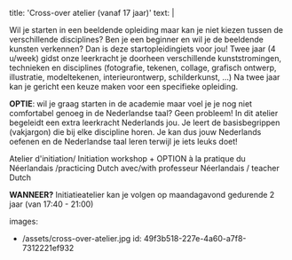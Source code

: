 title: 'Cross-over atelier (vanaf 17 jaar)'
text: |
  <p>Wil je starten in een beeldende opleiding maar kan je niet kiezen tussen de verschillende disciplines? Ben je een beginner en wil je de beeldende kunsten verkennen? Dan is deze startopleidingiets voor jou! Twee jaar (4 u/week) gidst onze leerkracht je doorheen verschillende kunststromingen, technieken en disciplines (fotografie, tekenen, collage, grafisch ontwerp, illustratie, modeltekenen, interieurontwerp, schilderkunst, ...) Na twee jaar kan je gericht een keuze maken voor een specifieke opleiding.
  </p>
  <p><strong>OPTIE</strong>: wil je graag starten in de academie maar voel je je nog niet comfortabel genoeg in de Nederlandse taal? Geen probleem! In dit atelier begeleidt een extra leerkracht Nederlands jou. Je leert de basisbegrippen (vakjargon) die bij elke discipline horen. Je kan dus jouw Nederlands oefenen en de Nederlandse taal leren terwijl je iets leuks doet!
  </p>
  <p>Atelier d'initiation/ Initiation workshop + OPTION  à la pratique du Néerlandais /practicing Dutch avec/with professeur Néerlandais / teacher Dutch
  </p><strong>WANNEER?</strong> Initiatieatelier kan je volgen op maandagavond gedurende 2 jaar (van 17:40 - 21:00)
  
images:
  - /assets/cross-over-atelier.jpg
id: 49f3b518-227e-4a60-a7f8-7312221ef932
